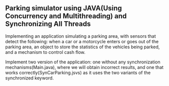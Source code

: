 ## Parking simulator using JAVA(Using Concurrency and Multithreading) and Synchronizing All Threads

Implementing an application simulating a parking area, with sensors that detect the following: when a car or a motorcycle enters or goes out of the parking area, an object to store the statistics of the vehicles being parked, and a mechanism to control cash flow.

Implement two version of the application: one without any synchronization mechanisms(Main.java), where we will obtain incorrect results, and one that works correctly(SynCarParking.jsvs) as it uses the two variants of the synchronized keyword.



